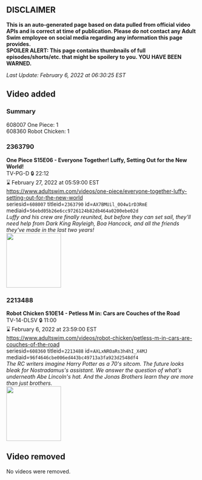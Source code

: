 ## DISCLAIMER
**This is an auto-generated page based on data pulled from official video APIs and is correct at time of publication. Please do not contact any Adult Swim employee on social media regarding any information this page provides.**  
**SPOILER ALERT: This page contains thumbnails of full episodes/shorts/etc. that might be spoilery to you. YOU HAVE BEEN WARNED.**  

_Last Update: February 6, 2022 at 06:30:25 EST_
## Video added
### Summary
608007 One Piece: 1  
608360 Robot Chicken: 1  
### 2363790
**One Piece S15E06 - Everyone Together! Luffy, Setting Out for the New World!**  
TV-PG-D 🔒 22:12  
⌛ February 27, 2022 at 05:59:00 EST  
https://www.adultswim.com/videos/one-piece/everyone-together-luffy-setting-out-for-the-new-world  
seriesid=`608007` titleid=`2363790` id=`AX7BMUil_0O4w1rD3RmE` mediaid=`56ebd05b26e6cc9726124b82db464a0200ebe02d`  
_Luffy and his crew are finally reunited, but before they can set sail, they'll need help from Dark King Rayleigh, Boa Hancock, and all the friends they've made in the last two years!_  
<a href="https://media.cdn.adultswim.com/uploads/20220203/thumbnails/2_2223155263-OnePiece_522_EveryoneTogetherLuffySettingOutForTheNewWorld.png"><img src="https://media.cdn.adultswim.com/uploads/20220203/thumbnails/2_2223155263-OnePiece_522_EveryoneTogetherLuffySettingOutForTheNewWorld.png" height="144px" /></a>
### 2213488
**Robot Chicken S10E14 - Petless M in: Cars are Couches of the Road**  
TV-14-DLSV 🔒 11:00  
⌛ February 6, 2022 at 23:59:00 EST  
https://www.adultswim.com/videos/robot-chicken/petless-m-in-cars-are-couches-of-the-road  
seriesid=`608360` titleid=`2213488` id=`AXLxNROaRs3h4hI_X4MJ` mediaid=`96f4646cbe006ed443bc49713a3fa923d2548df4`  
_The RC writers imagine Harry Potter as a 70's sitcom. The future looks bleak for Nostradamus's assistant. We answer the question of what's underneath Abe Lincoln's hat. And the Jonas Brothers learn they are more than just brothers._  
<a href="https://media.cdn.adultswim.com/uploads/20200626/thumbnails/2_206261254274-robotchicken_1015_dup-20190823.jpg"><img src="https://media.cdn.adultswim.com/uploads/20200626/thumbnails/2_206261254274-robotchicken_1015_dup-20190823.jpg" height="144px" /></a>
## Video removed
No videos were removed.  
